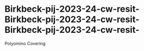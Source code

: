 # Birkbeck-pij-2023-24-cw-resit-Birkbeck-pij-2023-24-cw-resit-Birkbeck-pij-2023-24-cw-resit-
Polyomino Covering
